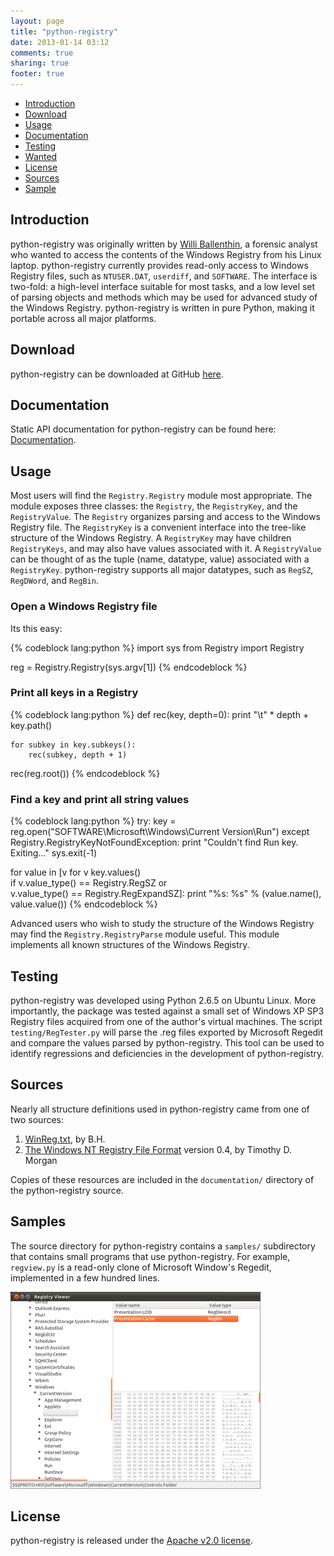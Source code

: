 ```yaml
---
layout: page
title: "python-registry"
date: 2013-01-14 03:12
comments: true
sharing: true
footer: true
---
```


-   [Introduction](#introduction)
-   [Download](https://github.com/williballenthin/python-registry)
-   [Usage](#usage)
-   [Documentation](doc/Registry.html)
-   [Testing](#testing)
-   [Wanted](#wanted)
-   [License](#license)
-   [Sources](#sources)
-   [Sample](#sample)

Introduction
------------

python-registry was originally written by [Willi Ballenthin](http://www.williballenthin.com), a forensic analyst who wanted
to access the contents of the Windows Registry from his Linux laptop.
python-registry currently provides read-only access to Windows Registry
files, such as `NTUSER.DAT`, `userdiff`, and `SOFTWARE`. The interface is
two-fold: a high-level interface suitable for most tasks, and a low
level set of parsing objects and methods which may be used for advanced
study of the Windows Registry. python-registry is written in pure
Python, making it portable across all major platforms.


Download
--------

python-registry can be downloaded at GitHub [here](https://github.com/williballenthin/python-registry).


Documentation
-------------

Static API documentation for python-registry can be found here:
[Documentation](doc/Registry.html).


Usage
-----

Most users will find the `Registry.Registry` module most appropriate.
The module exposes three classes: the `Registry`, the `RegistryKey`, and
the `RegistryValue`. The `Registry` organizes parsing and access to the
Windows Registry file. The `RegistryKey` is a convenient interface into
the tree-like structure of the Windows Registry. A `RegistryKey` may
have children `RegistryKeys`, and may also have values associated with
it. A `RegistryValue` can be thought of as the tuple (name, datatype,
value) associated with a `RegistryKey`. python-registry supports all
major datatypes, such as `RegSZ`, `RegDWord`, and `RegBin`.


### Open a Windows Registry file

Its this easy:

{% codeblock lang:python %}
import sys
from Registry import Registry

reg = Registry.Registry(sys.argv[1])
{% endcodeblock %}

### Print all keys in a Registry

{% codeblock lang:python %}
def rec(key, depth=0):
    print "\t" * depth + key.path()
    
    for subkey in key.subkeys():
        rec(subkey, depth + 1)

rec(reg.root())
{% endcodeblock %}

### Find a key and print all string values

{% codeblock lang:python %}
try:
    key = reg.open("SOFTWARE\\Microsoft\\Windows\\Current Version\\Run")
except Registry.RegistryKeyNotFoundException:
    print "Couldn't find Run key. Exiting..."
    sys.exit(-1)

for value in [v for v key.values() \
                   if v.value_type() == Registry.RegSZ or \
                      v.value_type() == Registry.RegExpandSZ]:
    print "%s: %s" % (value.name(), value.value())
{% endcodeblock %}

Advanced users who wish to study the structure of the Windows Registry
may find the `Registry.RegistryParse` module useful. This module
implements all known structures of the Windows Registry.


Testing
-------

python-registry was developed using Python 2.6.5 on Ubuntu Linux. More
importantly, the package was tested against a small set of Windows XP
SP3 Registry files acquired from one of the author's virtual machines.
The script `testing/RegTester.py` will parse the .reg files exported by
Microsoft Regedit and compare the values parsed by python-registry. This
tool can be used to identify regressions and deficiencies in the
development of python-registry.


Sources
-------

Nearly all structure definitions used in python-registry came from one
of two sources:

1.  [WinReg.txt](http://pogostick.net/~pnh/ntpasswd/WinReg.txt), by B.H.
2.  [The Windows NT Registry File Format](http://sentinelchicken.com/data/TheWindowsNTRegistryFileFormat.pdf) version 0.4, by Timothy D. Morgan

Copies of these resources are included in the `documentation/` directory
of the python-registry source.


Samples
------

The source directory for python-registry contains a `samples/` subdirectory
that contains small programs that use python-registry. For example,
`regview.py` is a read-only clone of Microsoft Window's Regedit,
implemented in a few hundred lines. 

![Screenshot of regview.py](regview-thumb.png) 


License
-------

python-registry is released under the [Apache v2.0 license](http://www.apache.org/licenses/LICENSE-2.0.html).
